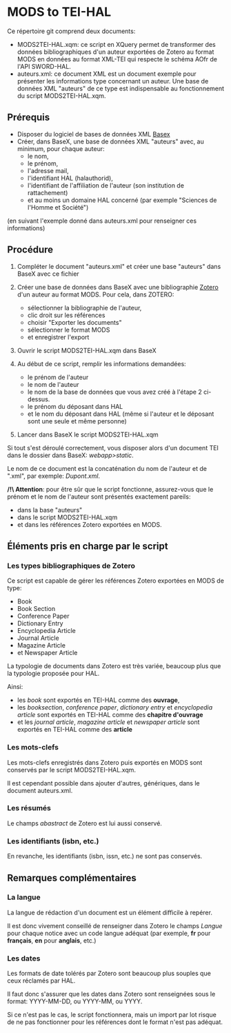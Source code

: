 # MODS to TEI-HAL

Ce répertoire git comprend deux documents:

* MODS2TEI-HAL.xqm: ce script en XQuery permet de transformer des données bibliographiques d'un auteur exportées de Zotero au format MODS en données au format XML-TEI qui respecte le schéma AOfr de l'API SWORD-HAL.
* auteurs.xml: ce document XML est un document exemple pour présenter les informations type concernant un auteur.
Une base de données XML "auteurs" de ce type est indispensable au fonctionnement du script MODS2TEI-HAL.xqm.


## Prérequis

* Disposer du logiciel de bases de données XML [Basex](http://basex.org/)
* Créer, dans BaseX, une base de données XML "auteurs" avec, au minimum, pour chaque auteur: 
    * le nom, 
    * le prénom, 
    * l'adresse mail, 
    * l'identifiant HAL (halauthorid), 
    * l'identifiant de l'affiliation de l'auteur (son institution de rattachement)
    * et au moins un domaine HAL concerné (par exemple "Sciences de l'Homme et Société")
   
(en suivant l'exemple donné dans auteurs.xml pour renseigner ces informations)

## Procédure

1. Compléter le document "auteurs.xml" et créer une base "auteurs" dans BaseX avec ce fichier 
2. Créer une base de données dans BaseX avec une bibliographie [Zotero](https://www.zotero.org/) d'un auteur au format MODS. 
Pour cela, dans ZOTERO:

    * sélectionner la bibliographie de l'auteur, 
    * clic droit sur les références
    * choisir "Exporter les documents"
    * sélectionner le format MODS
    * et enregistrer l'export
3. Ouvrir le script MODS2TEI-HAL.xqm dans BaseX
4. Au début de ce script, remplir les informations demandées:
    * le prénom de l'auteur
    * le nom de l'auteur
    * le nom de la base de données que vous avez créé à l'étape 2 ci-dessus.
    * le prénom du déposant dans HAL
    * et le nom du déposant dans HAL (même si l'auteur et le déposant sont une seule et même personne)
5. Lancer dans BaseX le script MODS2TEI-HAL.xqm

Si tout s'est déroulé correctement, vous disposer alors d'un document TEI dans le dossier dans BaseX: *webapp>static*.

Le nom de ce document est la concaténation du nom de l'auteur et de ".xml", par exemple: *Dupont.xml*.

**/!\ Attention**: pour être sûr que le script fonctionne, assurez-vous que le prénom et le nom de l'auteur sont présentés exactement pareils:

* dans la base "auteurs"
* dans le script MODS2TEI-HAL.xqm
* et dans les références Zotero exportées en MODS.

## Éléments pris en charge par le script 

### Les types bibliographiques de Zotero

Ce script est capable de gérer les références Zotero exportées en MODS de type:

* Book
* Book Section
* Conference Paper
* Dictionary Entry
* Encyclopedia Article
* Journal Article
* Magazine Article
* et Newspaper Article

La typologie de documents dans Zotero est très variée, beaucoup plus que la typologie proposée pour HAL.

Ainsi:

* les *book* sont exportés en TEI-HAL comme des **ouvrage**, 
* les *booksection*, *conference paper*, *dictionary entry* et *encyclopedia article* sont exportés en TEI-HAL comme des **chapitre d'ouvrage**
* et les *journal article*, *magazine article* et *newspaper article* sont exportés en TEI-HAL comme des **article**

### Les mots-clefs

Les mots-clefs enregistrés dans Zotero puis exportés en MODS sont conservés par le script MODS2TEI-HAL.xqm.

Il est cependant possible dans ajouter d'autres, génériques, dans le document auteurs.xml.

### Les résumés

Le champs *abastract* de Zotero est lui aussi conservé.

### Les identifiants (isbn, etc.)

En revanche, les identifiants (isbn, issn, etc.) ne sont pas conservés.

## Remarques complémentaires

### La langue

La langue de rédaction d'un document est un élément difficile à repérer.

Il est donc vivement conseillé de renseigner dans Zotero le champs *Langue* pour chaque notice avec un code langue adéquat (par exemple, **fr** pour **français**, **en** pour **anglais**, etc.)

### Les dates

Les formats de date tolérés par Zotero sont beaucoup plus souples que ceux réclamés par HAL.

Il faut donc s'assurer que les dates dans Zotero sont renseignées sous le format: YYYY-MM-DD, ou YYYY-MM, ou YYYY.

Si ce n'est pas le cas, le script fonctionnera, mais un import par lot risque de ne pas fonctionner pour les références dont le format n'est pas adéquat.


